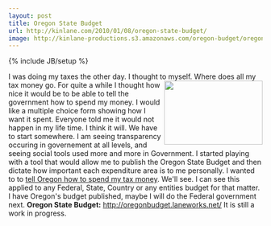 ```yaml
---
layout: post
title: Oregon State Budget
url: http://kinlane.com/2010/01/08/oregon-state-budget/
image: http://kinlane-productions.s3.amazonaws.com/oregon-budget/oregon-capital.jpg
---
```

{% include JB/setup %}
<p>
     I was doing my taxes the other day. I thought to myself. Where does all my tax money go. <img title="Oregon State Capital" src="http://kinlane-productions.s3.amazonaws.com/oregon-budget/oregon-capital.jpg" alt="" width="195" height="127" align="right" /> For quite a while I thought how nice it would be to be able to tell the government how to spend my money. I would like a multiple choice form showing how I want it spent. Everyone told me it would not happen in my life time. I think it will. We have to start somewhere. I am seeing transparency occuring in governement at all levels, and seeing social tools used more and more in Government. I started playing with a tool that would allow me to publish the Oregon State Budget and then dictate how important each expenditure area is to me personally. I wanted to to <a href="http://oregonbudget.laneworks.net/">tell Oregon how to spend my tax money</a>. We'll see. I can see this applied to any Federal, State, Country or any entities budget for that matter. I have Oregon's budget published, maybe I will do the Federal government next. <strong>Oregon State Budget:</strong> <a href="http://oregonbudget.laneworks.net/">http://oregonbudget.laneworks.net/</a> It is still a work in progress.
</p>